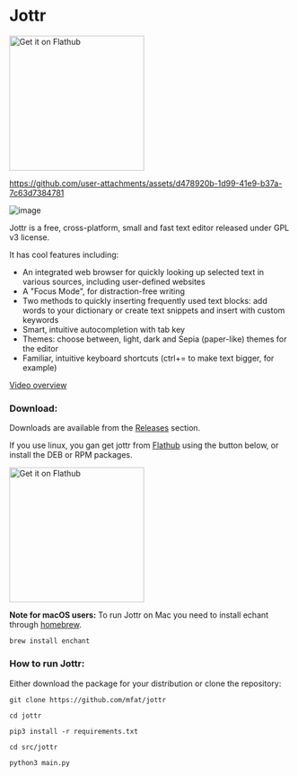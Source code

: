 
# Jottr

<a href='https://flathub.org/apps/io.github.mfat.jottr'>
    <img width='240' alt='Get it on Flathub' src='https://flathub.org/api/badge?locale=en'/>
  </a>


https://github.com/user-attachments/assets/d478920b-1d99-41e9-b37a-7c63d7384781





![image](https://github.com/user-attachments/assets/ee7b18fc-73cc-4f0b-a8bf-6508dd67defa)


 Jottr is a free, cross-platform, small and fast text editor released under GPL v3 license.

It has cool features including:

* An integrated web browser for quickly looking up selected text in various sources, including user-defined websites
* A "Focus Mode", for distraction-free writing
* Two methods to quickly inserting frequently used text blocks: add words to your dictionary or create text snippets and insert with custom keywords
* Smart, intuitive autocompletion with tab key
* Themes: choose between, light, dark and Sepia (paper-like) themes for the editor
* Familiar, intuitive keyboard shortcuts (ctrl+= to make text bigger, for example)

[Video overview](https://www.youtube.com/watch?v=P2nyr5V01SU)
      
### Download:    
Downloads are available from the [Releases](https://github.com/mfat/jottr/releases) section.

If you use linux, you gan get jottr from [Flathub](https://flathub.org/apps/io.github.mfat.jottr) using the button below, or install the DEB or RPM packages.

<a href='https://flathub.org/apps/io.github.mfat.jottr'>
    <img width='240' alt='Get it on Flathub' src='https://flathub.org/api/badge?locale=en'/></a>



**Note for macOS users:** 
To run Jottr on Mac you need to install  echant through [homebrew](https://brew.sh/).

`brew install enchant`

### How to run Jottr:

Either download the package for your distribution or clone the repository:

`git clone https://github.com/mfat/jottr`

`cd jottr`

`pip3 install -r requirements.txt`

`cd src/jottr`

`python3 main.py`
